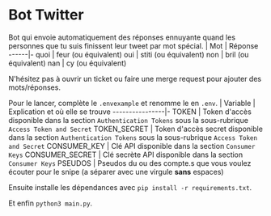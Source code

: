 # Bot Twitter

Bot qui envoie automatiquement des réponses ennuyante quand les personnes que tu suis finissent leur tweet par mot spécial.
| Mot | Réponse
------|-
quoi  | feur (ou équivalent)
oui   | stiti (ou équivalent)
non   | bril (ou équivalent)
nan   | cy (ou équivalent)

N'hésitez pas à ouvrir un ticket ou faire une merge request pour ajouter des mots/réponses.

Pour le lancer, complète le `.envexample` et renomme le en `.env`.
| Variable      | Explication et où elle se trouve
----------------|-
TOKEN           | Token d'accès disponible dans la section `Authentication Tokens` sous la sous-rubrique `Access Token and Secret`
TOKEN_SECRET    | Token d'accès secret disponible dans la section `Authentication Tokens` sous la sous-rubrique `Access Token and Secret`
CONSUMER_KEY    | Clé API disponible dans la section `Consumer Keys`
CONSUMER_SECRET | Clé secrète API disponible dans la section `Consumer Keys`
PSEUDOS         | Pseudos du ou des compte.s que vous voulez écouter pour le snipe (a séparer avec une virgule **sans** espaces)

Ensuite installe les dépendances avec `pip install -r requirements.txt`.

Et enfin  `python3 main.py`.
